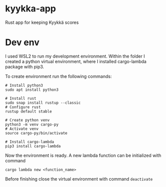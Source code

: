 # kyykka-app
Rust app for keeping Kyykkä scores

# Dev env
I used WSL2 to run my development environment. Within the folder I created a python virtual environment, where I installed cargo-lambda package with pip3.

To create environment run the following commands:
```
# Install python3
sudo apt install python3

# Install rust
sudo snap install rustup --classic
# Configure rust
rustup default stable

# Create python venv
python3 -m venv cargo-py
# Activate venv
source cargo-py/bin/activate

# Install cargo-lambda
pip3 install cargo-lambda
```

Now the environment is ready. A new lambda function can be initialized with command
```
cargo lambda new <function_name>
```

Before finishing close the virtual environment with command `deactivate`

